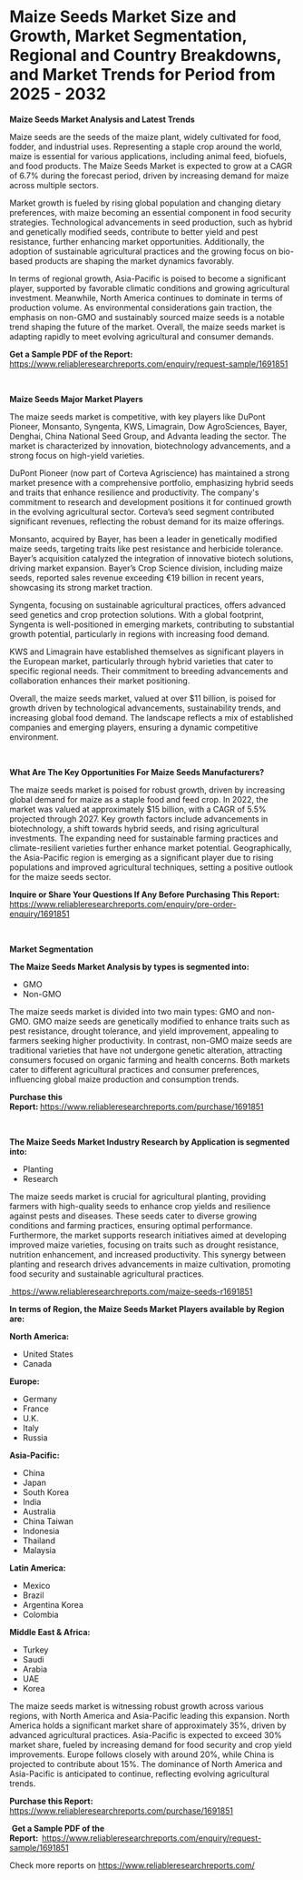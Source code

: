 <p><h1>Maize Seeds Market Size and Growth, Market Segmentation, Regional and Country Breakdowns, and Market Trends for Period from 2025 -  2032</h1></p><p><strong>Maize Seeds Market Analysis and Latest Trends</strong></p>
<p><p>Maize seeds are the seeds of the maize plant, widely cultivated for food, fodder, and industrial uses. Representing a staple crop around the world, maize is essential for various applications, including animal feed, biofuels, and food products. The Maize Seeds Market is expected to grow at a CAGR of 6.7% during the forecast period, driven by increasing demand for maize across multiple sectors.</p><p>Market growth is fueled by rising global population and changing dietary preferences, with maize becoming an essential component in food security strategies. Technological advancements in seed production, such as hybrid and genetically modified seeds, contribute to better yield and pest resistance, further enhancing market opportunities. Additionally, the adoption of sustainable agricultural practices and the growing focus on bio-based products are shaping the market dynamics favorably.</p><p>In terms of regional growth, Asia-Pacific is poised to become a significant player, supported by favorable climatic conditions and growing agricultural investment. Meanwhile, North America continues to dominate in terms of production volume. As environmental considerations gain traction, the emphasis on non-GMO and sustainably sourced maize seeds is a notable trend shaping the future of the market. Overall, the maize seeds market is adapting rapidly to meet evolving agricultural and consumer demands.</p></p>
<p><strong>Get a Sample PDF of the Report:&nbsp;</strong> <a href="https://www.reliableresearchreports.com/enquiry/request-sample/1691851?utm_campaign=2652&utm_medium=2&utm_source=Github&utm_content=ia&utm_term=30032025&utm_id=maize-seeds">https://www.reliableresearchreports.com/enquiry/request-sample/1691851</a></p>
<p>&nbsp;</p>
<p><strong>Maize Seeds Major Market Players</strong></p>
<p><p>The maize seeds market is competitive, with key players like DuPont Pioneer, Monsanto, Syngenta, KWS, Limagrain, Dow AgroSciences, Bayer, Denghai, China National Seed Group, and Advanta leading the sector. The market is characterized by innovation, biotechnology advancements, and a strong focus on high-yield varieties.</p><p>DuPont Pioneer (now part of Corteva Agriscience) has maintained a strong market presence with a comprehensive portfolio, emphasizing hybrid seeds and traits that enhance resilience and productivity. The company's commitment to research and development positions it for continued growth in the evolving agricultural sector. Corteva’s seed segment contributed significant revenues, reflecting the robust demand for its maize offerings.</p><p>Monsanto, acquired by Bayer, has been a leader in genetically modified maize seeds, targeting traits like pest resistance and herbicide tolerance. Bayer’s acquisition catalyzed the integration of innovative biotech solutions, driving market expansion. Bayer’s Crop Science division, including maize seeds, reported sales revenue exceeding €19 billion in recent years, showcasing its strong market traction.</p><p>Syngenta, focusing on sustainable agricultural practices, offers advanced seed genetics and crop protection solutions. With a global footprint, Syngenta is well-positioned in emerging markets, contributing to substantial growth potential, particularly in regions with increasing food demand.</p><p>KWS and Limagrain have established themselves as significant players in the European market, particularly through hybrid varieties that cater to specific regional needs. Their commitment to breeding advancements and collaboration enhances their market positioning.</p><p>Overall, the maize seeds market, valued at over $11 billion, is poised for growth driven by technological advancements, sustainability trends, and increasing global food demand. The landscape reflects a mix of established companies and emerging players, ensuring a dynamic competitive environment.</p></p>
<p>&nbsp;</p>
<p><strong>What Are The Key Opportunities For Maize Seeds Manufacturers?</strong></p>
<p><p>The maize seeds market is poised for robust growth, driven by increasing global demand for maize as a staple food and feed crop. In 2022, the market was valued at approximately $15 billion, with a CAGR of 5.5% projected through 2027. Key growth factors include advancements in biotechnology, a shift towards hybrid seeds, and rising agricultural investments. The expanding need for sustainable farming practices and climate-resilient varieties further enhance market potential. Geographically, the Asia-Pacific region is emerging as a significant player due to rising populations and improved agricultural techniques, setting a positive outlook for the maize seeds sector.</p></p>
<p><strong>Inquire or Share Your Questions If Any Before Purchasing This Report:</strong> <a href="https://www.reliableresearchreports.com/enquiry/pre-order-enquiry/1691851?utm_campaign=2652&utm_medium=2&utm_source=Github&utm_content=ia&utm_term=30032025&utm_id=maize-seeds">https://www.reliableresearchreports.com/enquiry/pre-order-enquiry/1691851</a></p>
<p>&nbsp;</p>
<p><strong>Market Segmentation</strong></p>
<p><strong>The Maize Seeds Market Analysis by types is segmented into:</strong></p>
<p><ul><li>GMO</li><li>Non-GMO</li></ul></p>
<p><p>The maize seeds market is divided into two main types: GMO and non-GMO. GMO maize seeds are genetically modified to enhance traits such as pest resistance, drought tolerance, and yield improvement, appealing to farmers seeking higher productivity. In contrast, non-GMO maize seeds are traditional varieties that have not undergone genetic alteration, attracting consumers focused on organic farming and health concerns. Both markets cater to different agricultural practices and consumer preferences, influencing global maize production and consumption trends.</p></p>
<p><strong>Purchase this Report:&nbsp;</strong><a href="https://www.reliableresearchreports.com/purchase/1691851?utm_campaign=2652&utm_medium=2&utm_source=Github&utm_content=ia&utm_term=30032025&utm_id=maize-seeds">https://www.reliableresearchreports.com/purchase/1691851</a></p>
<p>&nbsp;</p>
<p><strong>The Maize Seeds Market Industry Research by Application is segmented into:</strong></p>
<p><ul><li>Planting</li><li>Research</li></ul></p>
<p><p>The maize seeds market is crucial for agricultural planting, providing farmers with high-quality seeds to enhance crop yields and resilience against pests and diseases. These seeds cater to diverse growing conditions and farming practices, ensuring optimal performance. Furthermore, the market supports research initiatives aimed at developing improved maize varieties, focusing on traits such as drought resistance, nutrition enhancement, and increased productivity. This synergy between planting and research drives advancements in maize cultivation, promoting food security and sustainable agricultural practices.</p></p>
<p><a href="https://www.reliableresearchreports.com/maize-seeds-r1691851?utm_campaign=2652&utm_medium=2&utm_source=Github&utm_content=ia&utm_term=30032025&utm_id=maize-seeds">&nbsp;https://www.reliableresearchreports.com/maize-seeds-r1691851</a></p>
<p><strong>In terms of Region, the Maize Seeds Market Players available by Region are:</strong></p>
<p>
    <p> <strong> North America: </strong>
        <ul>
            <li>United States</li>
            <li>Canada</li>
        </ul>
        </p> 
    <p> <strong> Europe: </strong>
        <ul>
            <li>Germany</li>
            <li>France</li>
            <li>U.K.</li>
            <li>Italy</li>
            <li>Russia</li>
        </ul>
        </p> 
    <p> <strong> Asia-Pacific: </strong>
        <ul>
            <li>China</li>
            <li>Japan</li>
            <li>South Korea</li>
            <li>India</li>
            <li>Australia</li>
            <li>China Taiwan</li>
            <li>Indonesia</li>
            <li>Thailand</li>
            <li>Malaysia</li>
        </ul>
        </p> 
    <p> <strong> Latin America: </strong>
        <ul>
            <li>Mexico</li>
            <li>Brazil</li>
            <li>Argentina Korea</li>
            <li>Colombia</li>
        </ul>
        </p> 
    <p> <strong> Middle East & Africa: </strong>
        <ul>
            <li>Turkey</li>
            <li>Saudi</li>
            <li>Arabia</li>
            <li>UAE</li>
            <li>Korea</li>
        </ul>
    </p>
    </p>
<p><p>The maize seeds market is witnessing robust growth across various regions, with North America and Asia-Pacific leading this expansion. North America holds a significant market share of approximately 35%, driven by advanced agricultural practices. Asia-Pacific is expected to exceed 30% market share, fueled by increasing demand for food security and crop yield improvements. Europe follows closely with around 20%, while China is projected to contribute about 15%. The dominance of North America and Asia-Pacific is anticipated to continue, reflecting evolving agricultural trends.</p></p>
<p><strong>Purchase this Report: </strong><a href="https://www.reliableresearchreports.com/purchase/1691851?utm_campaign=2652&utm_medium=2&utm_source=Github&utm_content=ia&utm_term=30032025&utm_id=maize-seeds">https://www.reliableresearchreports.com/purchase/1691851</a></p>
<p>&nbsp;<strong>Get a Sample PDF of the Report:&nbsp;&nbsp;</strong><a href="https://www.reliableresearchreports.com/enquiry/request-sample/1691851?utm_campaign=2652&utm_medium=2&utm_source=Github&utm_content=ia&utm_term=30032025&utm_id=maize-seeds">https://www.reliableresearchreports.com/enquiry/request-sample/1691851</a></p>
<p><strong></strong></p>
<p>Check more reports on <a href="https://www.reliableresearchreports.com/?utm_campaign=2652&utm_medium=2&utm_source=Github&utm_content=ia&utm_term=30032025&utm_id=maize-seeds">https://www.reliableresearchreports.com/</a></p>
